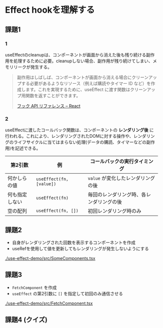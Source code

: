 # Effect hookを理解する

## 課題1

### 1

useEffectのcleanupは、コンポーネントが画面から消えた後も残り続ける副作用を処理するために必要。cleanupしない場合、副作用が残り続けてしまい、メモリリークが発生する。

> 副作用はしばしば、コンポーネントが画面から消える場合にクリーンアップする必要があるようなリソース（例えば購読やタイマー ID など）を作成します。これを実現するために、useEffect に渡す関数はクリーンアップ用関数を返すことができます。
>
> [フック API リファレンス – React](https://ja.reactjs.org/docs/hooks-reference.html#useeffect)

### 2

useEffectに渡したコールバック関数は、コンポーネントの **レンダリング後** に行われる。これにより、レンダリングされたDOMに対する操作や、レンダリングのライフサイクルに当てはまらない処理(データの購読、タイマーなどの副作用)を記述できる。

| 第2引数 | 例 | コールバックの実行タイミング |
| --- | --- | --- |
| 何かしらの値 | `useEffect(fn, [value])` | `value` が変化したレンダリングの後 |
| 何も指定しない | `useEffect(fn)` | 毎回のレンダリング時、各レンダリングの後 |
| 空の配列 | `useEffect(fn, [])` | 初回レンダリング時のみ |

## 課題2

- 自身がレンダリングされた回数を表示するコンポーネントを作成
- useRefを使用して値を更新してもレンダリングが発生しないようにする

[./use-effect-demo/src/SomeComponents.tsx](./use-effect-demo/src/SomeComponents.tsx)

## 課題3

- `FetchComponent` を作成
- `useEffect` の第2引数に `[]` を指定して初回のみ通信させる

[./use-effect-demo/src/FetchComponent.tsx](./use-effect-demo/src/FetchComponents.tsx)

## 課題4 (クイズ)

